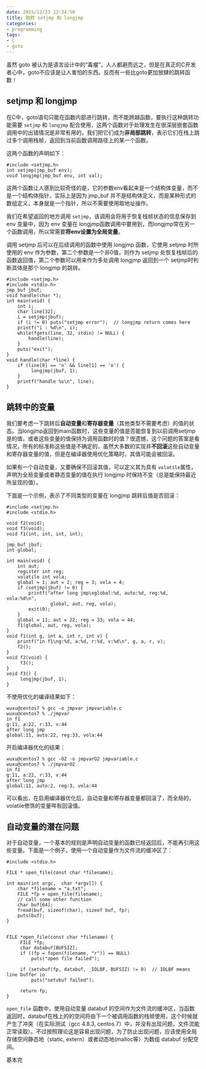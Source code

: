 ```yaml
---
date: 2015/12/23 12:34:50
title: 跳转 setjmp 和 longjmp
categories:
- programming
tags:
- C
- goto
---
```

虽然 goto 被认为是语言设计中的“毒瘤”，人人都避而远之，但是在真正的C开发者心中，goto不应该是让人害怕的东西。反而有一些比goto更加放肆的跳转函数！

## setjmp 和 longjmp
在C中，goto语句只能在函数内部进行跳转，而不能跨越函数，要执行这种跳转功能需要 `setjmp` 和  `longjmp` 配合使用，这两个函数对于处理发生在很深层嵌套函数调用中的出错情况是非常有用的，我们把它们成为**非局部跳转**，表示它们在栈上跳过多个调用栈帧，返回到当前函数调用路径上的某一个函数。

这两个函数的声明如下：

```
#include <setjmp.h>
int setjmp(jmp_buf env);
void longjmp(jmp_buf env, int val);
```
这两个函数让人感到比较奇怪的是，它的参数env看起来是一个结构体变量，而不是一个结构体指针，实际上是因为 jmp_buf 并不是结构体定义，而是某种形式的数组定义，本身就是一个指针，所以不需要使用取地址操作。

我们在希望返回的地方调用 `setjmp`，该调用会将用于恢复栈帧状态的信息保存到 env 变量中，因为 env 变量在 longjmp函数调用中要用到，而longjmp常在另一个函数调用，所以常需要**将env设置为全局变量**。

调用 setjmp 后可以在后续调用的函数中使用 longjmp 函数，它使用 setjmp 时所使用的 env 作为参数，第二个参数是一个非0值，则作为 setjmp 处恢复栈帧后的函数返回值，第二个参数可以用来作为多处调用 longjmp 返回到一个 setjmp时判断具体是那个 longjmp 的跳转。

```
#include <setjmp.h>
#include <stdio.h>
jmp_buf jbuf;
void handle(char *);
int main(void) {
    int i;
    char line[32];
    i = setjmp(jbuf);
    if (i != 0) puts("setjmp error");  // longjmp return comes here
    printf("i : %d\n", i);
    while(fgets(line, 32, stdin) != NULL) {
        handle(line);
    }
    puts("exit");
}
void handle(char *line) {
    if (line[0] == 'n' && line[1] == 'o') {
         longjmp(jbuf, 1);
    }
    printf("handle %s\n", line);
}
```

## 跳转中的变量
我们要考虑一下跳转后**自动变量**和**寄存器变量**（其他类型不需要考虑）的值的状态。当longjmp返回到main函数时，这些变量的值是否能恢复到以前调用setjmp是的值，或者这些变量的值保持为调用函数时的值？很遗憾，这个问题的答案是看情况，所有的标准称这些值是不确定的，虽然大多数的实现并**不回滚**这些自动变量和寄存器变量的值，但是在编译器使用优化策略时，其值可能会被回滚。

如果有一个自动变量，又要确保不回滚其值，可以定义其为具有 `volatile`属性，声明为全局变量或者静态变量的值在执行 longjmp 时保持不变（总是能保持最近所呈现的值）。

下面是一个示例，表示了不同类型的变量在 longjmp 跳转后值是否回滚：

```
#include <setjmp.h>
#include <stdio.h>

void f2(void);
void f3(void);
void f1(int, int, int, int);

jmp_buf jbuf;
int global;

int main(void) {
    int aut;
    register int reg;
    volatile int vola;
    global = 1; aut = 2; reg = 3; vola = 4;
    if (setjmp(jbuf) != 0) {
        printf("after long jmp\nglobal:%d, auto:%d, reg:%d, vola:%d\n",
                global, aut, reg, vola);
        exit(0);
    }
    global = 11; aut = 22; reg = 33; vola = 44;
    f1(global, aut, reg, vola);
}
void f1(int g, int a, int r, int v) {
    printf("in f1\ng:%d, a:%d, r:%d, v:%d\n", g, a, r, v);
    f2();
}
void f2(void) {
     f3();
}
void f3() {
     longjmp(jbuf, 1);
}
```

不使用优化的编译结果如下：

```
wuxu@centos7 % gcc -o jmpvar jmpvariable.c
wuxu@centos7 % ./jmpvar
in f1
g:11, a:22, r:33, v:44
after long jmp
global:11, auto:22, reg:33, vola:44
```
开启编译器优化的结果：

```
wuxu@centos7 % gcc -O2 -o jmpvarO2 jmpvariable.c
wuxu@centos7 % ./jmpvarO2
in f1
g:11, a:22, r:33, v:44
after long jmp
global:11, auto:2, reg:3, vola:44
```
可以看出，在启用编译器优化后，自动变量和寄存器变量都回滚了，而全局的，volatile修饰的变量咩有回滚值。

## 自动变量的潜在问题
对于自动变量，一个基本的规则是声明自动变量的函数已经返回后，不能再引用这些变量。下面是一个例子，使用一个自动变量作为文件流的缓冲区了：

```
#include <stdio.h>

FILE * open_file(const char *filename);

int main(int argc,  char *argv[]) {
    char *filename = "a.txt";
    FILE *fp = open_file(filename);
	// call some other function
    char buf[64];
    fread(buf, sizeof(char), sizeof buf, fp);
    puts(buf);
}


FILE *open_file(const char *filename) {
     FILE *fp;
     char databuf[BUFSIZ];
     if ((fp = fopen(filename, "r")) == NULL)
         puts("open file failed");

     if (setvbuf(fp, databuf, _IOLBF, BUFSIZ) != 0)  // IOLBF means line buffer io
         puts("setvbuf failed");

     return fp;
}
```
`open_file` 函数中，使用自动变量 databuf 的空间作为文件流的缓冲区，当函数返回时，databuf在栈上的的空间将由下一个被调用函数的栈帧使用，这个时候就产生了冲突（在实际测试（gcc 4.8.3, centos 7）中，并没有出现问题，文件流能正常读取）。不过按照理论这是容易出现问题，为了防止出现问题，应该使用全局存储空间静态地（static, extern）或者动态地(malloc等）为数组 databuf 分配空间。

基本完
